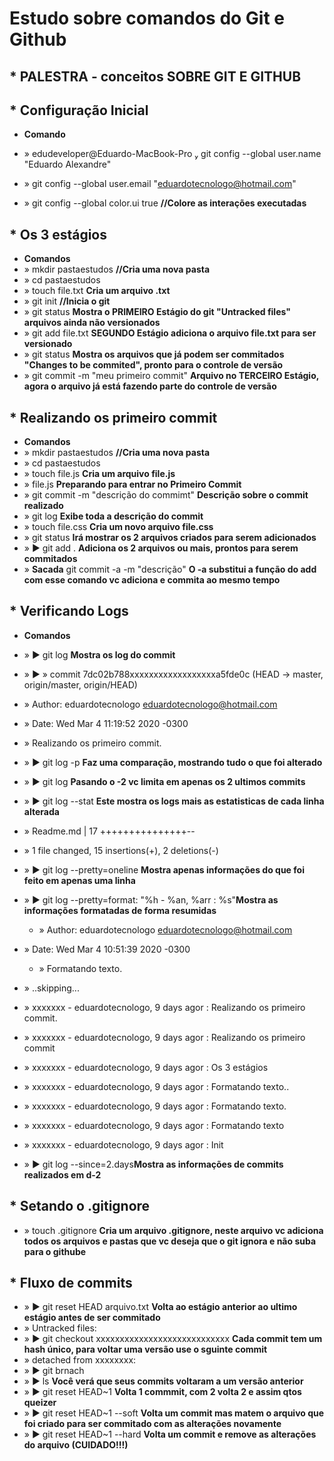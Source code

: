 # Estudo sobre comandos do Git e Github

## \* PALESTRA - conceitos SOBRE GIT E GITHUB

## \* Configuração Inicial

- **Comando**

- » edudeveloper@Eduardo-MacBook-Pro  git config --global user.name "Eduardo Alexandre"
- » git config --global user.email "eduardotecnologo@hotmail.com"
- » git config --global color.ui true **//Colore as interações executadas**

## \* Os 3 estágios

- **Comandos**
- » mkdir pastaestudos **//Cria uma nova pasta**
- » cd pastaestudos
- » touch file.txt **Cria um arquivo .txt**
- » git init **//Inicia o git**
- » git status **Mostra o PRIMEIRO Estágio do git "Untracked files" arquivos ainda não versionados**
- » git add file.txt **SEGUNDO Estágio adiciona o arquivo file.txt para ser versionado**
- » git status **Mostra os arquivos que já podem ser commitados "Changes to be commited", pronto para o controle de versão**
- » git commit -m "meu primeiro commit" **Arquivo no TERCEIRO Estágio, agora o arquivo já está fazendo parte do controle de versão**

## \* Realizando os primeiro commit

- **Comandos**
- » mkdir pastaestudos **//Cria uma nova pasta**
- » cd pastaestudos
- » touch file.js **Cria um arquivo file.js**
- » file.js **Preparando para entrar no Primeiro Commit**
- » git commit -m "descrição do commimt" **Descrição sobre o commit realizado**
- » git log **Exibe toda a descrição do commit**
- » touch file.css **Cria um novo arquivo file.css**
- » git status **Irá mostrar os 2 arquivos criados para serem adicionados**
- » ▶ git add . **Adiciona os 2 arquivos ou mais, prontos para serem commitados**
- » **Sacada** git commit -a -m "descrição" **O -a substitui a função do **add** com esse comando vc adiciona e commita ao mesmo tempo**

## \* Verificando Logs

- **Comandos**
- » ▶ git log **Mostra os log do commit**
- » ▶
  » commit 7dc02b788xxxxxxxxxxxxxxxxxxa5fde0c (HEAD -> master, origin/master, origin/HEAD)
 - » Author: eduardotecnologo <eduardotecnologo@hotmail.com>
 - » Date:   Wed Mar 4 11:19:52 2020 -0300
 - »     Realizando os primeiro commit.

- » ▶ git log -p **Faz uma comparação, mostrando tudo o que foi alterado**
- » ▶ git log **Pasando o -2 vc limita em apenas os 2 ultimos commits**
- » ▶ git log --stat **Este mostra os logs mais as estatisticas de cada linha alterada**
 - » Readme.md | 17 +++++++++++++++--
 - » 1 file changed, 15 insertions(+), 2 deletions(-)

- » ▶ git log --pretty=oneline **Mostra apenas informações do que foi feito em apenas uma linha**
- » ▶ git log --pretty=format: "%h - %an, %arr : %s"**Mostra as informações formatadas de forma resumidas**
  - » Author: eduardotecnologo <eduardotecnologo@hotmail.com>
- » Date:   Wed Mar 4 10:51:39 2020 -0300
    - » Formatando texto.
- » ..skipping...
- » xxxxxxx - eduardotecnologo, 9 days agor : Realizando os primeiro commit.
- » xxxxxxx - eduardotecnologo, 9 days agor : Realizando os primeiro commit
- » xxxxxxx - eduardotecnologo, 9 days agor : Os 3 estágios
- » xxxxxxx - eduardotecnologo, 9 days agor : Formatando texto..
- » xxxxxxx - eduardotecnologo, 9 days agor : Formatando texto.
- » xxxxxxx - eduardotecnologo, 9 days agor : Formatando texto
- » xxxxxxx - eduardotecnologo, 9 days agor : Init

- » ▶ git log --since=2.days**Mostra as informações de commits realizados em d-2**

## \* Setando o .gitignore
- » touch .gitignore **Cria um arquivo .gitignore, neste arquivo vc adiciona todos os arquivos e pastas que vc deseja que o git ignora e não suba para o githube**

## \* Fluxo de commits
- » ▶ git reset HEAD arquivo.txt **Volta ao estágio anterior ao ultimo estágio antes de ser commitado**
 - » Untracked files:
- » ▶ git checkout xxxxxxxxxxxxxxxxxxxxxxxxxxxx **Cada commit tem um hash único, para voltar uma versão use o sguinte commit**
 - » detached from xxxxxxxx:
- » ▶ git brnach
- » ▶ ls **Você verá que seus commits voltaram a um versão anterior**
- » ▶ git reset HEAD~1 **Volta 1 commmit, com 2 volta 2 e assim qtos queizer**
- » ▶ git reset HEAD~1 --soft **Volta um commit mas matem o arquivo que foi criado para ser commitado com as alterações novamente**
- » ▶ git reset HEAD~1 --hard **Volta um commit e remove as alterações do arquivo (CUIDADO!!!)**